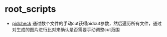 # root_scripts

- [pidcheck](pidcheck.cc) 通过数个文件的手动cut获得pidcut参数，然后遍历所有文件，通过对生成的图片进行比对来确认是否需要手动调整cut范围
